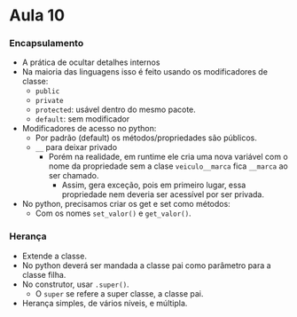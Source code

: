 # Aula 10

### Encapsulamento
* A prática de ocultar detalhes internos
* Na maioria das linguagens isso é feito usando os modificadores de classe:
  * `public`
  * `private`
  * `protected`: usável dentro do mesmo pacote.
  * `default`: sem modificador
* Modificadores de acesso no python:
  * Por padrão (default) os métodos/propriedades são públicos.
  * `__` para deixar privado
    * Porém na realidade, em runtime ele cria uma nova variável com o nome da propriedade sem a clase `veiculo__marca` fica `__marca` ao ser chamado.
      * Assim, gera exceção, pois em primeiro lugar, essa propriedade nem deveria ser acessível por ser privada.
* No python, precisamos criar os get e set como métodos:
  * Com os nomes `set_valor()` e `get_valor()`.
  
### Herança
  * Extende a classe.
  * No python deverá ser mandada a classe pai como parâmetro para a classe filha.
  * No construtor, usar `.super()`.
    * O `super` se refere a super classe, a classe pai.
  * Herança simples, de vários níveis, e múltipla.